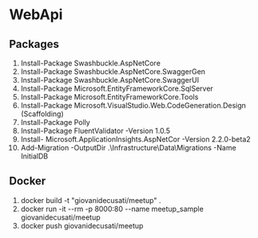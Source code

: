 # WebApi
## Packages
1. Install-Package Swashbuckle.AspNetCore
2. Install-Package Swashbuckle.AspNetCore.SwaggerGen
3. Install-Package Swashbuckle.AspNetCore.SwaggerUI
4. Install-Package Microsoft.EntityFrameworkCore.SqlServer
5. Install-Package Microsoft.EntityFrameworkCore.Tools
6. Install-Package Microsoft.VisualStudio.Web.CodeGeneration.Design (Scaffolding)
7. Install-Package Polly
8. Install-Package FluentValidator -Version 1.0.5
9. Install- Microsoft.ApplicationInsights.AspNetCor -Version 2.2.0-beta2
9. Add-Migration -OutputDir .\Infrastructure\Data\Migrations -Name InitialDB

## Docker
1. docker build -t "giovanidecusati/meetup" .
2. docker run -it --rm -p 8000:80 --name meetup_sample giovanidecusati/meetup
3. docker push giovanidecusati/meetup